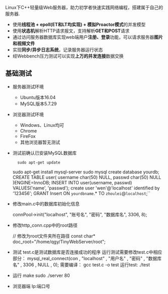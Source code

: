 Linux下C++轻量级Web服务器，助力初学者快速实践网络编程，搭建属于自己的服务器.

* 使用**线程池 + epoll(ET和LT均实现) + 模拟Proactor模式**的并发模型
* 使用**状态机**解析HTTP请求报文，支持解析**GET和POST**请求
* 通过访问服务器数据库实现web端用户**注册、登录**功能，可以请求服务器**图片和视频文件**
* 实现**同步/异步日志系统**，记录服务器运行状态
* 经Webbench压力测试可以实现**上万的并发连接**数据交换

基础测试
------------
* 服务器测试环境
	* Ubuntu版本16.04
	* MySQL版本5.7.29
* 浏览器测试环境
	* Windows、Linux均可
	* Chrome
	* FireFox
	* 其他浏览器暂无测试

* 测试前确认已安装MySQL数据库

    	sudo apt-get update
	sudo apt-get install mysql-server
	sudo mysql
	create database yourdb;
	CREATE TABLE user(
        	username char(50) NULL,
        	passwd char(50) NULL
	)ENGINE=InnoDB;
	INSERT INTO user(username, passwd) VALUES('name', 'passwd');
	create user 'wen'@'localhost' identified by '123456';
	GRANT Insert ON `yourdbname`.* TO `zhoulei`@`localhost`;``

* 修改main.c中的数据库初始化信息

    connPool->init("localhost", "账号名", "密码", "数据库名", 3306, 8);

* 修改http_conn.cpp中的root路径

	// 修改为root文件夹所在路径
    const char* doc_root="/home/qgy/TinyWebServer/root";
* 测试
	test.c是测试数据库是否连接成功的程序
	运行测试需要修改test.c中相应部分：
		mysql_real_connect(con , "localhost" , "用户名" , "密码" , "数据库名" , 3306 , NULL , 0);
	需要编译：
		gcc test.c -o test
	运行test:
		./test
* 运行
	make
	sudo ./server 80
* 浏览器端
	Ip:端口号
